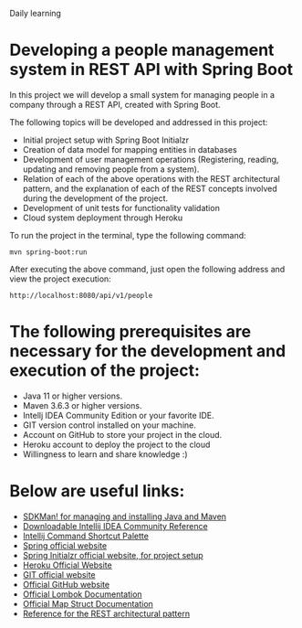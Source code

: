 Daily learning

# Developing a people management system in REST API with Spring Boot

In this project we will develop a small system for managing people in a company through a REST API, created with Spring Boot.

The following topics will be developed and addressed in this project:

* Initial project setup with Spring Boot Initialzr
* Creation of data model for mapping entities in databases
* Development of user management operations (Registering, reading, updating and removing people from a system).
* Relation of each of the above operations with the REST architectural pattern, and the explanation of each of the REST concepts involved during the development of the project.
* Development of unit tests for functionality validation
* Cloud system deployment through Heroku

To run the project in the terminal, type the following command:

```shell script
mvn spring-boot:run 
```
After executing the above command, just open the following address and view the project execution:

```
http://localhost:8080/api/v1/people
```
# The following prerequisites are necessary for the development and execution of the project:

* Java 11 or higher versions.
* Maven 3.6.3 or higher versions.
* Intellj IDEA Community Edition or your favorite IDE.
* GIT version control installed on your machine.
* Account on GitHub to store your project in the cloud.
* Heroku account to deploy the project to the cloud
* Willingness to learn and share knowledge :)

# Below are useful links:

* [SDKMan! for managing and installing Java and Maven](https://sdkman.io/)
* [Downloadable Intellij IDEA Community Reference](https://www.jetbrains.com/idea/download)
* [Intellij Command Shortcut Palette](https://resources.jetbrains.com/storage/products/intellij-idea/docs/IntelliJIDEA_ReferenceCard.pdf)
* [Spring official website](https://spring.io/)
* [Spring Initialzr official website, for project setup](https://start.spring.io/)
* [Heroku Official Website](https://www.heroku.com/)
* [GIT official website](https://git-scm.com/)
* [Official GitHub website](http://github.com/)
* [Official Lombok Documentation](https://projectlombok.org/)
* [Official Map Struct Documentation](https://mapstruct.org/)
* [Reference for the REST architectural pattern](https://restfulapi.net/)
